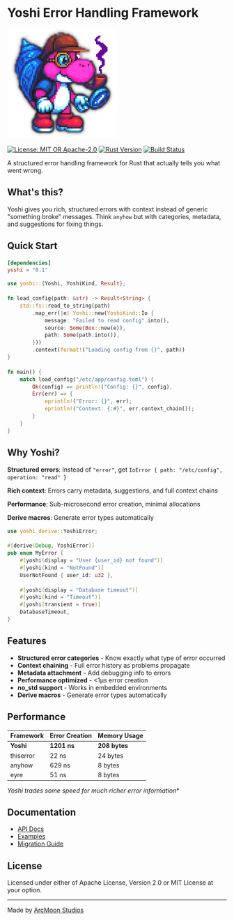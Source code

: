# Yoshi Error Handling Framework

![Yoshi Logo](assets/YoshiLogo.png)

[![License: MIT OR Apache-2.0](https://img.shields.io/badge/License-MIT%20OR%20Apache--2.0-blue.svg)](LICENSE)
[![Rust Version](https://img.shields.io/badge/rust-1.87%2B-orange.svg)](https://forge.rust-lang.org/releases.html)
[![Build Status](https://img.shields.io/badge/build-passing-green.svg)](https://github.com/arcmoonstudios/yoshi)

A structured error handling framework for Rust that actually tells you what went wrong.

## What's this?

Yoshi gives you rich, structured errors with context instead of generic "something broke" messages. Think `anyhow` but with categories, metadata, and suggestions for fixing things.

## Quick Start

```toml
[dependencies]
yoshi = "0.1"
```

```rust
use yoshi::{Yoshi, YoshiKind, Result};

fn load_config(path: &str) -> Result<String> {
    std::fs::read_to_string(path)
        .map_err(|e| Yoshi::new(YoshiKind::Io {
            message: "Failed to read config".into(),
            source: Some(Box::new(e)),
            path: Some(path.into()),
        }))
        .context(format!("Loading config from {}", path))
}

fn main() {
    match load_config("/etc/app/config.toml") {
        Ok(config) => println!("Config: {}", config),
        Err(err) => {
            eprintln!("Error: {}", err);
            eprintln!("Context: {:#}", err.context_chain());
        }
    }
}
```

## Why Yoshi?

**Structured errors**: Instead of `"error"`, get `IoError { path: "/etc/config", operation: "read" }`

**Rich context**: Errors carry metadata, suggestions, and full context chains

**Performance**: Sub-microsecond error creation, minimal allocations

**Derive macros**: Generate error types automatically

```rust
use yoshi_derive::YoshiError;

#[derive(Debug, YoshiError)]
pub enum MyError {
    #[yoshi(display = "User {user_id} not found")]
    #[yoshi(kind = "NotFound")]
    UserNotFound { user_id: u32 },

    #[yoshi(display = "Database timeout")]
    #[yoshi(kind = "Timeout")]
    #[yoshi(transient = true)]
    DatabaseTimeout,
}
```

## Features

- **Structured error categories** - Know exactly what type of error occurred
- **Context chaining** - Full error history as problems propagate
- **Metadata attachment** - Add debugging info to errors
- **Performance optimized** - <1μs error creation
- **no_std support** - Works in embedded environments
- **Derive macros** - Generate error types automatically

## Performance

| Framework | Error Creation | Memory Usage |
|-----------|---------------|--------------|
| **Yoshi** | **1201 ns** | **208 bytes** |
| thiserror | 22 ns | 24 bytes |
| anyhow | 629 ns | 8 bytes |
| eyre | 51 ns | 8 bytes |

*Yoshi trades some speed for much richer error information**

## Documentation

- [API Docs](https://docs.rs/yoshi)
- [Examples](examples/)
- [Migration Guide](docs/migration.md)

## License

Licensed under either of Apache License, Version 2.0 or MIT License at your option.

---

Made by [ArcMoon Studios](https://github.com/arcmoonstudios)
